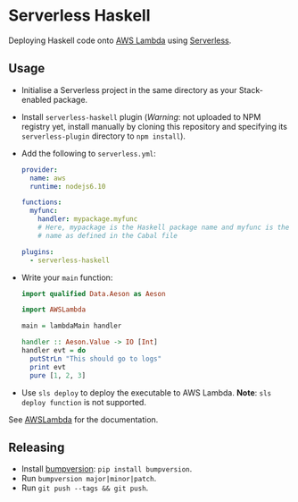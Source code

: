 # Serverless Haskell

Deploying Haskell code onto [AWS Lambda] using [Serverless].

## Usage

* Initialise a Serverless project in the same directory as your Stack-enabled
  package.

* Install `serverless-haskell` plugin (_Warning_: not uploaded to NPM registry
  yet, install manually by cloning this repository and specifying its
  `serverless-plugin` directory to `npm install`).

* Add the following to `serverless.yml`:

  ```yaml
  provider:
    name: aws
    runtime: nodejs6.10

  functions:
    myfunc:
      handler: mypackage.myfunc
      # Here, mypackage is the Haskell package name and myfunc is the executable
      # name as defined in the Cabal file

  plugins:
    - serverless-haskell
  ```

* Write your `main` function:

  ```haskell
  import qualified Data.Aeson as Aeson

  import AWSLambda

  main = lambdaMain handler

  handler :: Aeson.Value -> IO [Int]
  handler evt = do
    putStrLn "This should go to logs"
    print evt
    pure [1, 2, 3]
  ```

* Use `sls deploy` to deploy the executable to AWS Lambda. **Note**: `sls deploy
  function` is not supported.

See
[AWSLambda](https://hackage.haskell.org/package/serverless-haskell/docs/AWSLambda.html)
for the documentation.

## Releasing

* Install [bumpversion](https://github.com/peritus/bumpversion): `pip install bumpversion`.
* Run `bumpversion major|minor|patch`.
* Run `git push --tags && git push`.

[AWS Lambda]: https://aws.amazon.com/lambda/
[Serverless]: https://serverless.com/framework/
